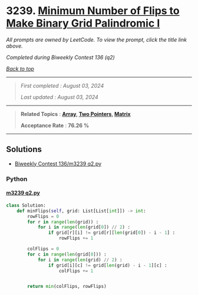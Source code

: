 # 3239. [Minimum Number of Flips to Make Binary Grid Palindromic I](<https://leetcode.com/problems/minimum-number-of-flips-to-make-binary-grid-palindromic-i>)

*All prompts are owned by LeetCode. To view the prompt, click the title link above.*

*Completed during Biweekly Contest 136 (q2)*

*[Back to top](<../README.md>)*

------

> *First completed : August 03, 2024*
>
> *Last updated : August 03, 2024*

------

> **Related Topics** : **[Array](<by_topic/Array.md>), [Two Pointers](<by_topic/Two Pointers.md>), [Matrix](<by_topic/Matrix.md>)**
>
> **Acceptance Rate** : **76.26 %**

------

## Solutions

- [Biweekly Contest 136/m3239 q2.py](<../my-submissions/Biweekly Contest 136/m3239 q2.py>)
### Python
#### [m3239 q2.py](<../my-submissions/Biweekly Contest 136/m3239 q2.py>)
```Python
class Solution:
    def minFlips(self, grid: List[List[int]]) -> int:
        rowFlips = 0
        for r in range(len(grid)) :
            for i in range(len(grid[0]) // 2) :
                if grid[r][i] != grid[r][len(grid[0]) - i - 1] :
                    rowFlips += 1

        colFlips = 0
        for c in range(len(grid[0])) :
            for i in range(len(grid) // 2) :
                if grid[i][c] != grid[len(grid) - i - 1][c] :
                    colFlips += 1


        return min(colFlips, rowFlips)

```

